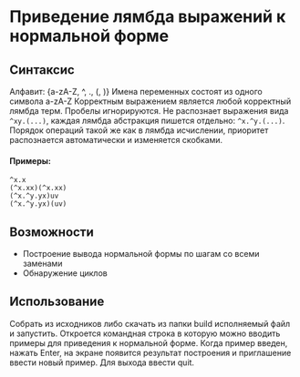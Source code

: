 # Приведение лямбда выражений к нормальной форме
## Синтаксис
Алфавит: {a-zA-Z, ^, ., (, )}
Имена переменных состоят из одного символа a-zA-Z
Корректным выражением является любой корректный лямбда терм. Пробелы игнорируются.
Не распознает выражения вида ```^xy.(...)```, каждая лямбда абстракция пишется отдельно: ```^x.^y.(...)```.
Порядок операций такой же как в лямбда исчислении, приоритет распознается автоматически и изменяется скобками.
#### Примеры:
```
^x.x
(^x.xx)(^x.xx)
(^x.^y.yx)uv
(^x.^y.yx)(uv)
```
## Возможности
- Построение вывода нормальной формы по шагам со всеми заменами
- Обнаружение циклов

## Использование
Собрать из исходников либо скачать из папки build исполняемый файл и запустить. Откроется командная строка в которую можно вводить примеры для приведения к нормальной форме. Когда пример введен, нажать Enter, на экране появится результат построения и приглашение ввести новый пример. Для выхода ввести quit.
